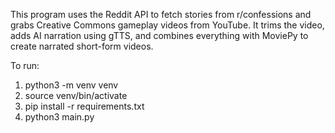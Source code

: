This program uses the Reddit API to fetch stories from r/confessions and grabs Creative Commons gameplay videos from YouTube. It trims the video, adds AI narration using gTTS, and combines everything with MoviePy to create narrated short-form videos.

To run:
1. python3 -m venv venv
2. source venv/bin/activate
3. pip install -r requirements.txt
4. python3 main.py     
